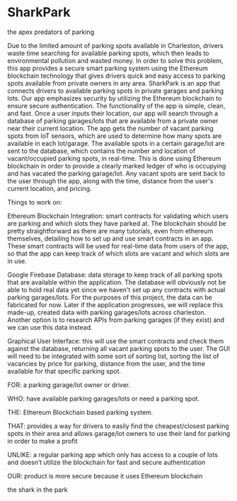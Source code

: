 # SharkPark
the apex predators of parking

Due to the limited amount of parking spots available in Charleston, drivers waste time searching for available parking spots, which then leads to environmental pollution and wasted money. In order to solve this problem, this app provides a secure smart parking system using the Ethereum blockchain technology that gives drivers quick and easy access to parking spots available from private owners in any area. SharkPark is an app that connects drivers to available parking spots in private garages and parking lots. Our app emphasizes security by utilizing the Ethereum blockchain to ensure secure authentication. The functionality of the app is simple, clean, and fast. Once a user inputs their location, our app will search through a database of parking garages/lots that are available from a private owner near their current location. The app gets the number of vacant parking spots from IoT sensors, which are used to determine how many spots are available in each lot/garage. The available spots in a certain garage/lot are sent to the database, which contains the number and location of vacant/occupied parking spots, in real-time. This is done using Ethereum blockchain in order to provide a clearly marked ledger of who is occupying and has vacated the parking garage/lot. Any vacant spots are sent back to the user through the app, along with the time, distance from the user's current location, and pricing.

Things to work on:

Ethereum Blockchain Integration: smart contracts for validating which users are parking and which slots they have parked at.
  The blockchain should be pretty straightforward as there are many tutorials, even from ethereum themselves, detailing how to set up and use smart contracts in an app. These smart contracts will be used for real-time data from users of the app, so that the app can keep track of which slots are vacant and which slots are in use.

Google Firebase Database: data storage to keep track of all parking spots that are available within the application.
  The database will obviously not be able to hold real data yet since we haven't set up any contracts with actual parking garages/lots. For the purposes of this project, the data can be fabricated for now. Later if the application progresses, we will replace this made-up, created data with parking garages/lots across charleston. Another option is to research APIs from parking garages (if they exist) and we can use this data instead.

Graphical User Interface: this will use the smart contracts and check them against the database, returning all vacant parking spots to the user.
  The GUI will need to be integrated with some sort of sorting list, sorting the list of vacancies by price for parking, distance from the user, and the time available for that specific parking spot.

FOR: a parking garage/lot owner or driver.

WHO: have available parking garages/lots or need a parking spot.

THE: Ethereum Blockchain based parking system.

THAT: provides a way for drivers to easily find the cheapest/closest parking spots in their area and allows garage/lot owners to use their land for parking in order to make a profit

UNLIKE: a regular parking app which only has access to a couple of lots and doesn’t utilize the blockchain for fast and secure authentication

OUR: product is more secure because it uses Ethereum blockchain

the shark in the park
